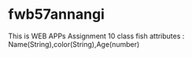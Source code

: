 # fwb57annangi

This is WEB APPs Assignment 10
class fish attributes : Name(String),color(String),Age(number)
